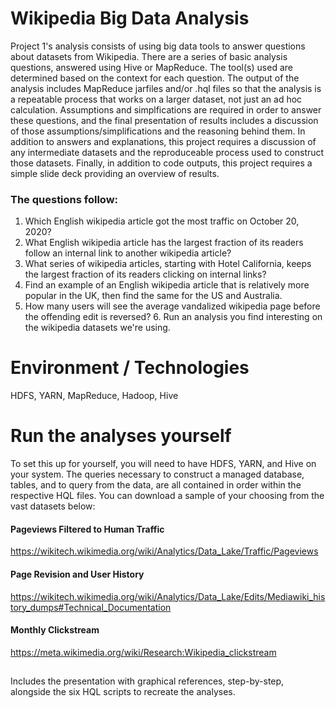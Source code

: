 
# Wikipedia Big Data Analysis

Project 1's analysis consists of using big data tools to answer questions about datasets from Wikipedia. There are a series of basic analysis questions, answered using Hive or MapReduce. The tool(s) used are determined based on the context for each question. The output of the analysis includes MapReduce jarfiles and/or .hql files so that the analysis is a repeatable process that works on a larger dataset, not just an ad hoc calculation. Assumptions and simplfications are required in order to answer these questions, and the final presentation of results includes a discussion of those assumptions/simplifications and the reasoning behind them. In addition to answers and explanations, this project requires a discussion of any intermediate datasets and the reproduceable process used to construct those datasets. Finally, in addition to code outputs, this project requires a simple slide deck providing an overview of results. 

### The questions follow: 
1. Which English wikipedia article got the most traffic on October 20, 2020? 
2. What English wikipedia article has the largest fraction of its readers follow an internal link to another wikipedia article? 
3. What series of wikipedia articles, starting with Hotel California, keeps the largest fraction of its readers clicking on internal links? 
4. Find an example of an English wikipedia article that is relatively more popular in the UK, then find the same for the US and Australia. 
5. How many users will see the average vandalized wikipedia page before the offending edit is reversed? 6. Run an analysis you find interesting on the wikipedia datasets we're using.

# Environment / Technologies 
HDFS, YARN, MapReduce, Hadoop, Hive

# Run the analyses yourself
To set this up for yourself, you will need to have HDFS, YARN, and Hive on your system. The queries necessary to construct a managed database, tables, and to query from the data, are all contained in order within the respective HQL files. You can download a sample of your choosing from the vast datasets below:


#### Pageviews Filtered to Human Traffic
https://wikitech.wikimedia.org/wiki/Analytics/Data_Lake/Traffic/Pageviews
#### Page Revision and User History
https://wikitech.wikimedia.org/wiki/Analytics/Data_Lake/Edits/Mediawiki_history_dumps#Technical_Documentation
#### Monthly Clickstream
https://meta.wikimedia.org/wiki/Research:Wikipedia_clickstream

##

Includes the presentation with graphical references, step-by-step, alongside the six HQL scripts to recreate the analyses.
